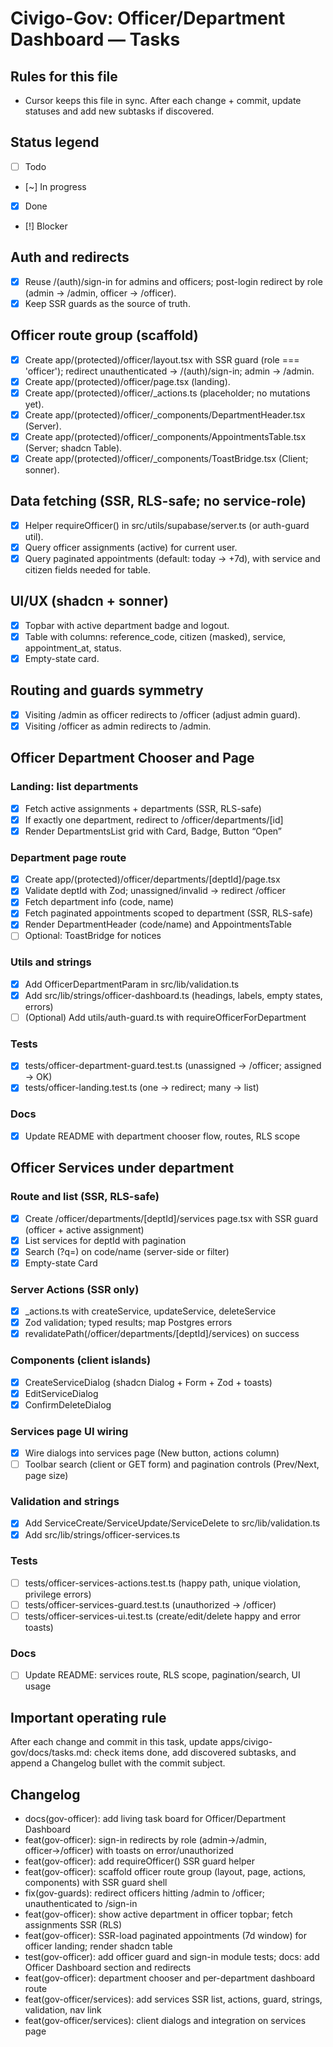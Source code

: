 # Civigo-Gov: Officer/Department Dashboard — Tasks

## Rules for this file

- Cursor keeps this file in sync. After each change + commit, update statuses and add new subtasks if discovered.

## Status legend

- [ ] Todo
- [~] In progress
- [x] Done
- [!] Blocker

## Auth and redirects

- [x] Reuse /(auth)/sign-in for admins and officers; post-login redirect by role (admin → /admin, officer → /officer).
- [x] Keep SSR guards as the source of truth.

## Officer route group (scaffold)

- [x] Create app/(protected)/officer/layout.tsx with SSR guard (role === 'officer'); redirect unauthenticated → /(auth)/sign-in; admin → /admin.
- [x] Create app/(protected)/officer/page.tsx (landing).
- [x] Create app/(protected)/officer/_actions.ts (placeholder; no mutations yet).
- [x] Create app/(protected)/officer/_components/DepartmentHeader.tsx (Server).
- [x] Create app/(protected)/officer/_components/AppointmentsTable.tsx (Server; shadcn Table).
- [x] Create app/(protected)/officer/_components/ToastBridge.tsx (Client; sonner).

## Data fetching (SSR, RLS-safe; no service-role)

- [x] Helper requireOfficer() in src/utils/supabase/server.ts (or auth-guard util).
- [x] Query officer assignments (active) for current user.
- [x] Query paginated appointments (default: today → +7d), with service and citizen fields needed for table.

## UI/UX (shadcn + sonner)

- [x] Topbar with active department badge and logout.
- [x] Table with columns: reference_code, citizen (masked), service, appointment_at, status.
- [x] Empty-state card.

## Routing and guards symmetry

- [x] Visiting /admin as officer redirects to /officer (adjust admin guard).
- [x] Visiting /officer as admin redirects to /admin.

## Officer Department Chooser and Page

### Landing: list departments

- [x] Fetch active assignments + departments (SSR, RLS-safe)
- [x] If exactly one department, redirect to /officer/departments/[id]
- [x] Render DepartmentsList grid with Card, Badge, Button “Open”

### Department page route

- [x] Create app/(protected)/officer/departments/[deptId]/page.tsx
- [x] Validate deptId with Zod; unassigned/invalid → redirect /officer
- [x] Fetch department info (code, name)
- [x] Fetch paginated appointments scoped to department (SSR, RLS-safe)
- [x] Render DepartmentHeader (code/name) and AppointmentsTable
- [ ] Optional: ToastBridge for notices

### Utils and strings

- [x] Add OfficerDepartmentParam in src/lib/validation.ts
- [x] Add src/lib/strings/officer-dashboard.ts (headings, labels, empty states, errors)
- [ ] (Optional) Add utils/auth-guard.ts with requireOfficerForDepartment

### Tests

- [x] tests/officer-department-guard.test.ts (unassigned → /officer; assigned → OK)
- [x] tests/officer-landing.test.ts (one → redirect; many → list)

### Docs

- [x] Update README with department chooser flow, routes, RLS scope

## Officer Services under department

### Route and list (SSR, RLS-safe)
- [x] Create /officer/departments/[deptId]/services page.tsx with SSR guard (officer + active assignment)
- [x] List services for deptId with pagination
- [x] Search (?q=) on code/name (server-side or filter)
- [x] Empty-state Card

### Server Actions (SSR only)
- [x] _actions.ts with createService, updateService, deleteService
- [x] Zod validation; typed results; map Postgres errors
- [x] revalidatePath(/officer/departments/[deptId]/services) on success

### Components (client islands)
- [x] CreateServiceDialog (shadcn Dialog + Form + Zod + toasts)
- [x] EditServiceDialog
- [x] ConfirmDeleteDialog

### Services page UI wiring
- [x] Wire dialogs into services page (New button, actions column)
- [ ] Toolbar search (client or GET form) and pagination controls (Prev/Next, page size)

### Validation and strings
- [x] Add ServiceCreate/ServiceUpdate/ServiceDelete to src/lib/validation.ts
- [x] Add src/lib/strings/officer-services.ts

### Tests
- [ ] tests/officer-services-actions.test.ts (happy path, unique violation, privilege errors)
- [ ] tests/officer-services-guard.test.ts (unauthorized → /officer)
- [ ] tests/officer-services-ui.test.ts (create/edit/delete happy and error toasts)

### Docs
- [ ] Update README: services route, RLS scope, pagination/search, UI usage

## Important operating rule

After each change and commit in this task, update apps/civigo-gov/docs/tasks.md: check items done, add discovered subtasks, and append a Changelog bullet with the commit subject.

## Changelog

- docs(gov-officer): add living task board for Officer/Department Dashboard
- feat(gov-officer): sign-in redirects by role (admin→/admin, officer→/officer) with toasts on error/unauthorized
- feat(gov-officer): add requireOfficer() SSR guard helper
- feat(gov-officer): scaffold officer route group (layout, page, actions, components) with SSR guard shell
- fix(gov-guards): redirect officers hitting /admin to /officer; unauthenticated to /sign-in
- feat(gov-officer): show active department in officer topbar; fetch assignments SSR (RLS)
- feat(gov-officer): SSR-load paginated appointments (7d window) for officer landing; render shadcn table
- test(gov-officer): add officer guard and sign-in module tests; docs: add Officer Dashboard section and redirects
- feat(gov-officer): department chooser and per-department dashboard route
- feat(gov-officer/services): add services SSR list, actions, guard, strings, validation, nav link
- feat(gov-officer/services): client dialogs and integration on services page
